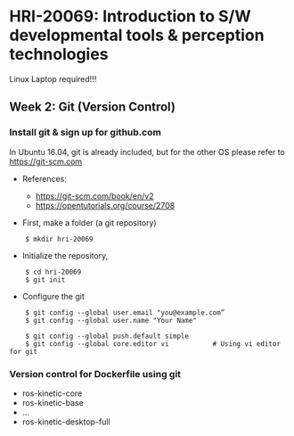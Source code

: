 # HRI-20069: Introduction to S/W developmental tools & perception technologies 

Linux Laptop required!!!

## Week 2: Git (Version Control)

### Install git & sign up for github.com
In Ubuntu 16.04, git is already included, but for the other OS please refer to https://git-scm.com

  * References:
    * https://git-scm.com/book/en/v2
    * https://opentutorials.org/course/2708

  * First, make a folder (a git repository)
```
    $ mkdir hri-20069
```

  * Initialize the repository,
```
    $ cd hri-20069
    $ git init
```

  * Configure the git
```
    $ git config --global user.email "you@example.com”  
    $ git config --global user.name "Your Name"
    
    $ git config --global push.default simple
    $ git config --global core.editor vi           # Using vi editor for git
```

### Version control for Dockerfile using git
  * ros-kinetic-core
  * ros-kinetic-base
  * ...
  * ros-kinetic-desktop-full
